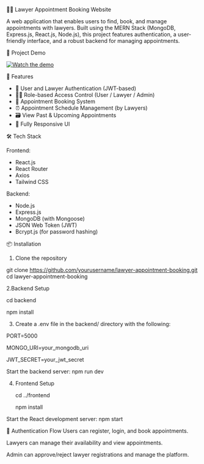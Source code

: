 🧑‍⚖️ Lawyer Appointment Booking Website

A web application that enables users to find, book, and manage appointments with lawyers. Built using the MERN Stack (MongoDB, Express.js, React.js, Node.js), this project features authentication, a user-friendly interface, and a robust backend for managing appointments.

🎥 Project Demo

[![Watch the demo](https://github.com/user-attachments/assets/c462d5e7-fa2d-4153-8e7a-cf41853507a8)](https://drive.google.com/file/d/1PY5-hK2XIt7tMcjG8slX5tdqRNcWWsVX/view?usp=drive_link)


 🚀 Features

- 🔐 User and Lawyer Authentication (JWT-based)
- 🧑‍💼 Role-based Access Control (User / Lawyer / Admin)
- 📅 Appointment Booking System
- ⏰ Appointment Schedule Management (by Lawyers)
- 🗃️ View Past & Upcoming Appointments
- 📱 Fully Responsive UI

 🛠️ Tech Stack

Frontend:
- React.js
- React Router
- Axios
- Tailwind CSS

Backend:
- Node.js
- Express.js
- MongoDB (with Mongoose)
- JSON Web Token (JWT)
- Bcrypt.js (for password hashing)

 📦 Installation

1. Clone the repository

git clone https://github.com/yourusername/lawyer-appointment-booking.git
cd lawyer-appointment-booking

2.Backend Setup

cd backend

npm install

3. Create a .env file in the backend/ directory with the following:
   
PORT=5000

MONGO_URI=your_mongodb_uri

JWT_SECRET=your_jwt_secret

Start the backend server: npm run dev

4. Frontend Setup

   cd ../frontend
   
   npm install

Start the React development server: npm start


🔐 Authentication Flow
Users can register, login, and book appointments.

Lawyers can manage their availability and view appointments.

Admin can approve/reject lawyer registrations and manage the platform.

